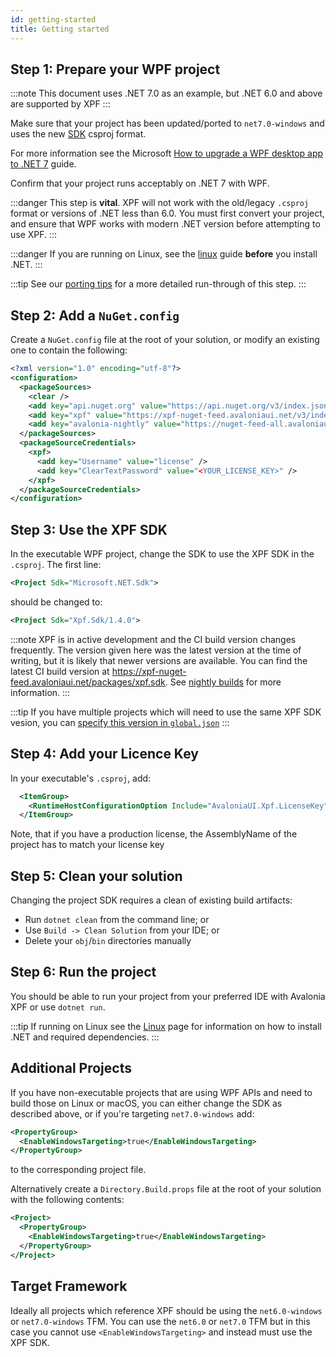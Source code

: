 ```yaml
---
id: getting-started
title: Getting started
---
```


## Step 1: Prepare your WPF project

:::note
This document uses .NET 7.0 as an example, but .NET 6.0 and above are supported by XPF
:::

Make sure that your project has been updated/ported to `net7.0-windows` and uses the new [SDK](https://learn.microsoft.com/en-us/dotnet/core/project-sdk/overview) csproj format. 

For more information see the Microsoft [How to upgrade a WPF desktop app to .NET 7](https://learn.microsoft.com/en-us/dotnet/desktop/wpf/migration) guide.

Confirm that your project runs acceptably on .NET 7 with WPF.

:::danger
This step is **vital**. XPF will not work with the old/legacy `.csproj` format or versions of .NET less than 6.0. You must first convert your project, and ensure that WPF works with modern .NET version before attempting to use XPF.
:::

:::danger
If you are running on Linux, see the [linux](platforms/linux) guide **before** you install .NET.
:::

:::tip
See our [porting tips](porting-tips) for a more detailed run-through of this step.
:::

## Step 2: Add a `NuGet.config`

Create a `NuGet.config` file at the root of your solution, or modify an existing one to contain the following:

```xml
<?xml version="1.0" encoding="utf-8"?>
<configuration>
  <packageSources>
    <clear />
    <add key="api.nuget.org" value="https://api.nuget.org/v3/index.json" />
    <add key="xpf" value="https://xpf-nuget-feed.avaloniaui.net/v3/index.json" />
    <add key="avalonia-nightly" value="https://nuget-feed-all.avaloniaui.net/v3/index.json" />
  </packageSources>
  <packageSourceCredentials>
    <xpf>
      <add key="Username" value="license" />
      <add key="ClearTextPassword" value="<YOUR_LICENSE_KEY>" />
    </xpf>
  </packageSourceCredentials>
</configuration>
```

## Step 3: Use the XPF SDK

In the executable WPF project, change the SDK to use the XPF SDK in the `.csproj`. The first line:

```xml
<Project Sdk="Microsoft.NET.Sdk">
``` 

should be changed to:

```xml
<Project Sdk="Xpf.Sdk/1.4.0">
```

:::note
XPF is in active development and the CI build version changes frequently. The version given here was the latest version at the time of writing, but it is likely that newer versions are available. You can find the latest CI build version at https://xpf-nuget-feed.avaloniaui.net/packages/xpf.sdk. See [nightly builds](build-feeds) for more information.
:::

:::tip
If you have multiple projects which will need to use the same XPF SDK vesion, you can [specify this version in `global.json`](advanced/centralized-management)
:::

## Step 4: Add your Licence Key

In your executable's `.csproj`, add:

```xml
  <ItemGroup>
    <RuntimeHostConfigurationOption Include="AvaloniaUI.Xpf.LicenseKey" Value="<YOUR_LICENSE_KEY>" />
  </ItemGroup>  
```

Note, that if you have a production license, the AssemblyName of the project has to match your license key

## Step 5: Clean your solution

Changing the project SDK requires a clean of existing build artifacts:

- Run `dotnet clean` from the command line; or
- Use `Build -> Clean Solution` from your IDE; or
- Delete your `obj`/`bin` directories manually

## Step 6: Run the project

You should be able to run your project from your preferred IDE with Avalonia XPF or use `dotnet run`.

:::tip
If running on Linux see the [Linux](platforms/linux) page for information on how to install .NET and required dependencies.
:::

## Additional Projects

If you have non-executable projects that are using WPF APIs and need to build those on Linux or macOS, you can either change the SDK as described above, or if you're targeting `net7.0-windows` add:

```xml
<PropertyGroup>
  <EnableWindowsTargeting>true</EnableWindowsTargeting>
</PropertyGroup>
```

to the corresponding project file.

Alternatively create a `Directory.Build.props` file at the root of your solution with the following contents:

```xml
<Project>
  <PropertyGroup>
    <EnableWindowsTargeting>true</EnableWindowsTargeting>
  </PropertyGroup>
</Project>  
```

## Target Framework

Ideally all projects which reference XPF should be using the `net6.0-windows` or `net7.0-windows` TFM. You can use the `net6.0` or `net7.0` TFM but in this case you cannot use `<EnableWindowsTargeting>` and instead must use the XPF SDK.
